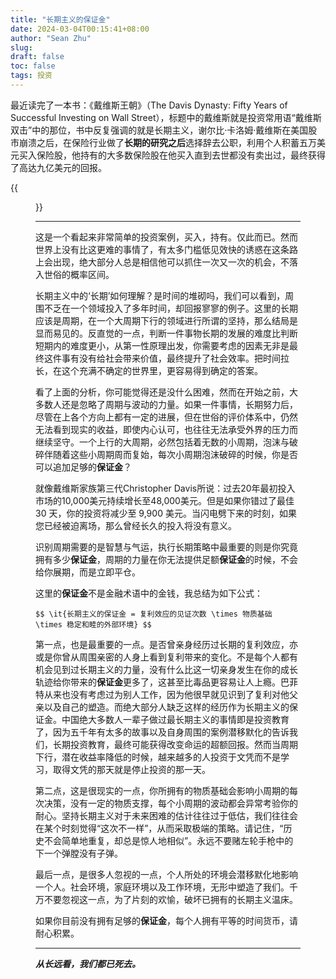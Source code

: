 ```yaml
---
title: "长期主义的保证金"
date: 2024-03-04T00:15:41+08:00
author: "Sean Zhu"
slug:
draft: false
toc: false
tags: 投资
---
```


最近读完了一本书：《戴维斯王朝》（The Davis Dynasty: Fifty Years of Successful Investing on Wall Street），标题中的戴维斯就是投资常用语“戴维斯双击”中的那位，书中反复强调的就是长期主义，谢尔比·卡洛姆·戴维斯在美国股市崩溃之后，在保险行业做了**长期的研究之后**选择辞去公职，利用个人积蓄五万美元买入保险股，他持有的大多数保险股在他买入直到去世都没有卖出过，最终获得了高达九亿美元的回报。

{{<figure src="/blog-cn/The Davis Dynasty- Fifty Years of Successful Investing on Wall Street.jpeg" height="450">}}
***

这是一个看起来非常简单的投资案例，买入，持有。仅此而已。然而世界上没有比这更难的事情了，有太多门槛低见效快的诱惑在这条路上会出现，绝大部分人总是相信他可以抓住一次又一次的机会，不落入世俗的概率区间。

长期主义中的‘长期’如何理解？是时间的堆砌吗，我们可以看到，周围不乏在一个领域投入了多年时间，却回报寥寥的例子。这里的长期应该是周期，在一个大周期下行的领域进行所谓的坚持，那么结局是显而易见的。反直觉的一点，判断一件事物长期的发展的难度比判断短期内的难度更小，从第一性原理出发，你需要考虑的因素无非是最终这件事有没有给社会带来价值，最终提升了社会效率。把时间拉长，在这个充满不确定的世界里，更容易得到确定的答案。

看了上面的分析，你可能觉得还是没什么困难，然而在开始之前，大多数人还是忽略了周期与波动的力量。如果一件事情，长期努力后，尽管在上各个方向上都有一定的进展，但在世俗的评价体系中，仍然无法看到现实的收益，即使内心认可，也往往无法承受外界的压力而继续坚守。一个上行的大周期，必然包括着无数的小周期，泡沫与破碎伴随着这些小周期周而复始，每次小周期泡沫破碎的时候，你是否可以追加足够的**保证金**？

就像戴维斯家族第三代Christopher Davis所说：过去20年最初投入市场的10,000美元持续增长至48,000美元。但是如果你错过了最佳 30 天，你的投资将减少至 9,900 美元。当闪电劈下来的时刻，如果您已经被迫离场，那么曾经长久的投入将没有意义。

识别周期需要的是智慧与气运，执行长期策略中最重要的则是你究竟拥有多少**保证金**，周期的力量在你无法提供足额**保证金**的时候，不会给你展期，而是立即平仓。

这里的**保证金**不是金融术语中的金钱，我总结为如下公式：

`$$
\it{长期主义的保证金 = 复利效应的见证次数 \times 物质基础 \times 稳定和睦的外部环境}
$$`

第一点，也是最重要的一点。是否曾亲身经历过长期的复利效应，亦或是你曾从周围亲密的人身上看到复利带来的变化。不是每个人都有机会见到过长期主义的力量，没有什么比这一切亲身发生在你的成长轨迹给你带来的**保证金**更多了，这甚至比毒品更容易让人上瘾。巴菲特从来也没有考虑过为别人工作，因为他很早就见识到了复利对他父亲以及自己的塑造。而绝大部分人缺乏这样的经历作为长期主义的保证金。中国绝大多数人一辈子做过最长期主义的事情即是投资教育了，因为五千年有太多的故事以及自身周围的案例潜移默化的告诉我们，长期投资教育，最终可能获得改变命运的超额回报。然而当周期下行，潜在收益率降低的时候，越来越多的人投资于文凭而不是学习，取得文凭的那天就是停止投资的那一天。

第二点，这是很现实的一点，你所拥有的物质基础会影响小周期的每次决策，没有一定的物质支撑，每个小周期的波动都会异常考验你的耐心。坚持长期主义对于未来困难的估计往往过于低估，我们往往会在某个时刻觉得“这次不一样”，从而采取极端的策略。请记住，“历史不会简单地重复，却总是惊人地相似”。永远不要赌左轮手枪中的下一个弹膛没有子弹。

最后一点，是很多人忽视的一点，个人所处的环境会潜移默化地影响一个人。社会环境，家庭环境以及工作环境，无形中塑造了我们。千万不要忽视这一点，为了片刻的欢愉，破坏已拥有的长期主义温床。

如果你目前没有拥有足够的**保证金**，每个人拥有平等的时间货币，请耐心积累。

***
***从长远看，我们都已死去。***